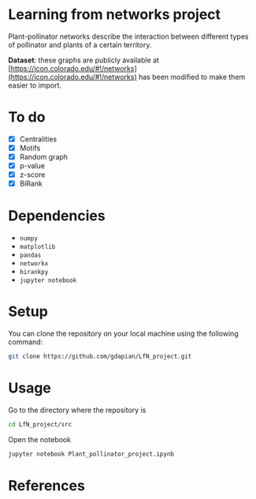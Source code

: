 # Learning from networks project
Plant-pollinator networks describe the interaction between different types of pollinator and plants of a certain territory. 

**Dataset**: these graphs are publicly available at [https://icon.colorado.edu/#!/networks](https://icon.colorado.edu/#!/networks) has been modified to make them easier to import.

# To do

- [x] Centralities
- [x] Motifs
- [x] Random graph
- [x] p-value
- [x] z-score
- [x] BiRank

# Dependencies
- `numpy`
- `matplotlib`
- `pandas`
- `networkx`
- `birankpy`
- `jupyter notebook`
# Setup
You can clone the repository on your local machine using the following command:
```bash 
git clone https://github.com/gdapian/LfN_project.git
```
# Usage
Go to the directory where the repository is
```bash
cd LfN_project/src
```
Open the notebook
```bash
jupyter notebook Plant_pollinator_project.ipynb
```
# References